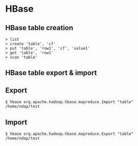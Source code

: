 HBase
=====

HBase table creation
---------------------

```
> list
> create 'table', 'cf'
> put 'table', 'row1', 'cf', 'value1'
> get 'table', 'row1'
> scan 'table'
```

HBase table export & import
---------------------

## Export
```
$ hbase org.apache.hadoop.hbase.mapreduce.Import "table" /home/ndap/test
```

## Import
```
$ hbase org.apache.hadoop.hbase.mapreduce.Export "table" /home/ndap/test
```
